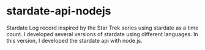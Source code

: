 # stardate-api-nodejs
Stardate Log record inspired by the Star Trek series using stardate as a time count.  I developed several versions of stardate using different languages. In this version, I developed the stardate api with node.js.
